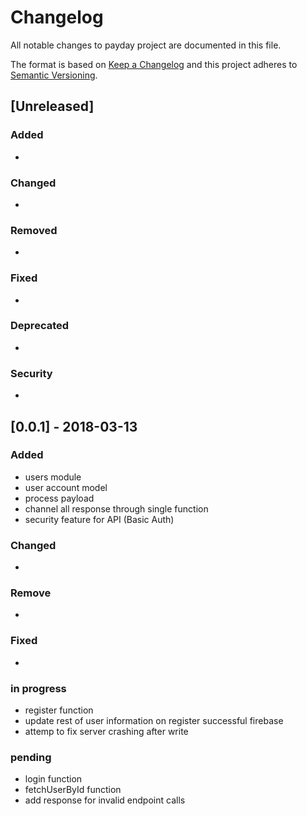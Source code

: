 # Changelog
All notable changes to payday project are documented in this file.

The format is based on [Keep a Changelog](http://keepachangelog.com/en/1.0.0/)
and this project adheres to [Semantic Versioning](http://semver.org/spec/v2.0.0.html).

## [Unreleased]
### Added
- 

### Changed
- 

### Removed
- 

### Fixed 
- 

### Deprecated
- 

### Security
- 
## [0.0.1] - 2018-03-13
### Added
- users module
- user account model
- process payload
- channel all response through single function
- security feature for API (Basic Auth)
### Changed 
-
### Remove
- 
### Fixed
- 
### in progress
- register function
 - update rest of user information on register successful firebase
 - attemp to fix server crashing after write
### pending
- login function
- fetchUserById function
- add response for invalid endpoint calls
